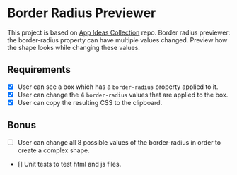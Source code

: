 # Border Radius Previewer

This project is based on [App Ideas Collection](https://github.com/florinpop17/app-ideas) repo. Border radius previewer: the border-radius property can have multiple values changed. Preview how the shape looks while changing these values.

## Requirements

- [x] User can see a box which has a `border-radius` property applied to it.
- [x] User can change the 4 `border-radius` values that are applied to the box.
- [x] User can copy the resulting CSS to the clipboard.

## Bonus

- [ ] User can change all 8 possible values of the border-radius in order to create a complex shape.
- [] Unit tests to test html and js files.
